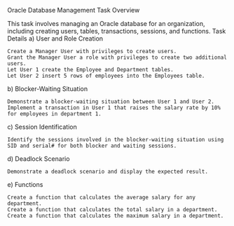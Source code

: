 Oracle Database Management Task
Overview

This task involves managing an Oracle database for an organization, including creating users, tables, transactions, sessions, and functions.
Task Details
a) User and Role Creation

    Create a Manager User with privileges to create users.
    Grant the Manager User a role with privileges to create two additional users.
    Let User 1 create the Employee and Department tables.
    Let User 2 insert 5 rows of employees into the Employees table.

b) Blocker-Waiting Situation

    Demonstrate a blocker-waiting situation between User 1 and User 2.
    Implement a transaction in User 1 that raises the salary rate by 10% for employees in department 1.

c) Session Identification

    Identify the sessions involved in the blocker-waiting situation using SID and serial# for both blocker and waiting sessions.

d) Deadlock Scenario

    Demonstrate a deadlock scenario and display the expected result.

e) Functions

    Create a function that calculates the average salary for any department.
    Create a function that calculates the total salary in a department.
    Create a function that calculates the maximum salary in a department.

